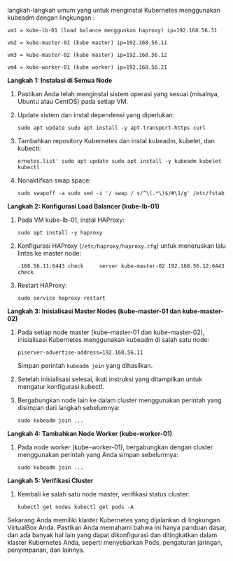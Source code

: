 langkah-langkah umum yang untuk menginstal Kubernetes menggunakan kubeadm dengan lingkungan :

`vm1 = kube-lb-01 (load balance menggunkan haproxy) ip=192.168.56.31`

`vm2 = kube-master-01 (kube master) ip=192.168.56.11`

`vm3 = kube-master-02 (kube master) ip=192.168.56.12`

`vm4 = kube-worker-01 (kube worker) ip=192.168.56.21`


**Langkah 1: Instalasi di Semua Node**

1.  Pastikan Anda telah menginstal sistem operasi yang sesuai (misalnya, Ubuntu atau CentOS) pada setiap VM.
2.  Update sistem dan instal dependensi yang diperlukan:
        
    ```
    sudo apt update sudo apt install -y apt-transport-https curl
    ```
    
3.  Tambahkan repository Kubernetes dan instal kubeadm, kubelet, dan kubectl:
        
    ```curl -s https://packages.cloud.google.com/apt/doc/apt-key.gpg | sudo apt-key add - sudo sh -c 'echo "deb http://apt.kubernetes.io/ kubernetes-xenial main" > /etc/apt/sources.list.d/kub
    ernetes.list' sudo apt update sudo apt install -y kubeadm kubelet kubectl
    ```
    
4.  Nonaktifkan swap space:
    
    ```
    sudo swapoff -a sudo sed -i '/ swap / s/^\(.*\)$/#\1/g' /etc/fstab
    ```
    

**Langkah 2: Konfigurasi Load Balancer (kube-lb-01)**

1.  Pada VM kube-lb-01, instal HAProxy:
        
    ```
    sudo apt install -y haproxy
    ```
    
2.  Konfigurasi HAProxy (`/etc/haproxy/haproxy.cfg`) untuk meneruskan lalu lintas ke master node:
        
    ```frontend k8s-frontend     bind 192.168.56.31:6443     mode tcp     default_backend k8s-backend backend k8s-backend     mode tcp     balance roundrobin     server kube-master-01 192
    .168.56.11:6443 check     server kube-master-02 192.168.56.12:6443 check
    ```
    
3.  Restart HAProxy:
        
    ```
    sudo service haproxy restart
    ```
    

**Langkah 3: Inisialisasi Master Nodes (kube-master-01 dan kube-master-02)**

1.  Pada setiap node master (kube-master-01 dan kube-master-02), inisialisasi Kubernetes menggunakan kubeadm di salah satu node:
    
    ```sudo kubeadm init --control-plane-endpoint "192.168.56.31:6443" --upload-certs --a
    piserver-advertise-address=192.168.56.11
    ```
    
    Simpan perintah `kubeadm join` yang dihasilkan.
    
2.  Setelah inisialisasi selesai, ikuti instruksi yang ditampilkan untuk mengatur konfigurasi kubectl.
    
3.  Bergabungkan node lain ke dalam cluster menggunakan perintah yang disimpan dari langkah sebelumnya:
    
    ```
    sudo kubeadm join ...
    ```
    

**Langkah 4: Tambahkan Node Worker (kube-worker-01)**

1.  Pada node worker (kube-worker-01), bergabungkan dengan cluster menggunakan perintah yang Anda simpan sebelumnya:
    
    ```
    sudo kubeadm join ...
    ```
    

**Langkah 5: Verifikasi Cluster**

1.  Kembali ke salah satu node master, verifikasi status cluster:
        
    ```
    kubectl get nodes kubectl get pods -A
    ```
    

Sekarang Anda memiliki klaster Kubernetes yang dijalankan di lingkungan VirtualBox Anda. Pastikan Anda memahami bahwa ini hanya panduan dasar, dan ada banyak hal lain yang dapat dikonfigurasi dan ditingkatkan dalam klaster Kubernetes Anda, seperti menyebarkan Pods, pengaturan jaringan, penyimpanan, dan lainnya.
